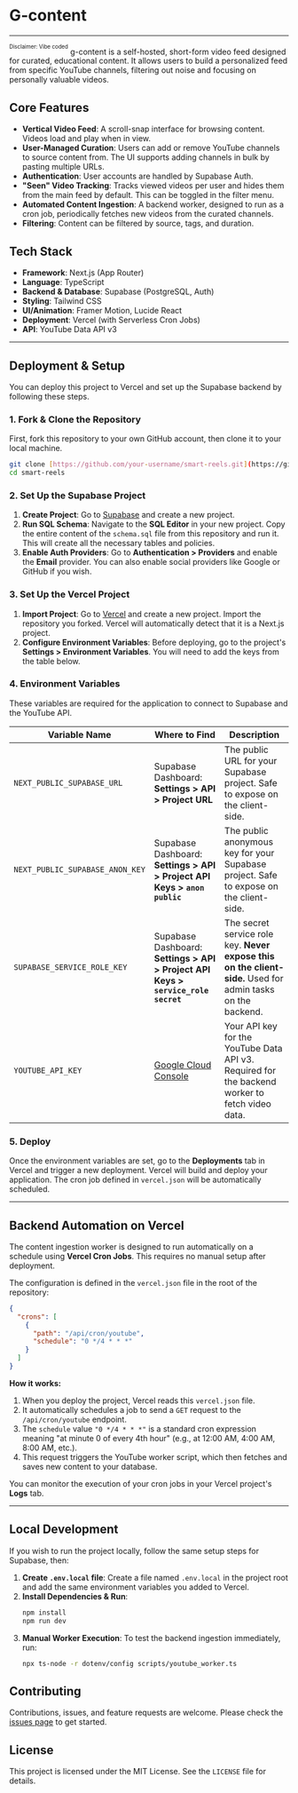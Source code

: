 # G-content

---

<sup><sup>Disclaimer: Vibe coded</sup></sup>
g-content is a self-hosted, short-form video feed designed for curated, educational content. It allows users to build a personalized feed from specific YouTube channels, filtering out noise and focusing on personally valuable videos.


## Core Features

- **Vertical Video Feed**: A scroll-snap interface for browsing content. Videos load and play when in view.
- **User-Managed Curation**: Users can add or remove YouTube channels to source content from. The UI supports adding channels in bulk by pasting multiple URLs.
- **Authentication**: User accounts are handled by Supabase Auth.
- **"Seen" Video Tracking**: Tracks viewed videos per user and hides them from the main feed by default. This can be toggled in the filter menu.
- **Automated Content Ingestion**: A backend worker, designed to run as a cron job, periodically fetches new videos from the curated channels.
- **Filtering**: Content can be filtered by source, tags, and duration.

## Tech Stack

- **Framework**: Next.js (App Router)
- **Language**: TypeScript
- **Backend & Database**: Supabase (PostgreSQL, Auth)
- **Styling**: Tailwind CSS
- **UI/Animation**: Framer Motion, Lucide React
- **Deployment**: Vercel (with Serverless Cron Jobs)
- **API**: YouTube Data API v3

---

## Deployment & Setup

You can deploy this project to Vercel and set up the Supabase backend by following these steps.

### 1. Fork & Clone the Repository

First, fork this repository to your own GitHub account, then clone it to your local machine.

```sh
git clone [https://github.com/your-username/smart-reels.git](https://github.com/your-username/smart-reels.git)
cd smart-reels
```

### 2. Set Up the Supabase Project

1.  **Create Project**: Go to [Supabase](https://supabase.com/) and create a new project.
2.  **Run SQL Schema**: Navigate to the **SQL Editor** in your new project. Copy the entire content of the `schema.sql` file from this repository and run it. This will create all the necessary tables and policies.
3.  **Enable Auth Providers**: Go to **Authentication > Providers** and enable the **Email** provider. You can also enable social providers like Google or GitHub if you wish.

### 3. Set Up the Vercel Project

1.  **Import Project**: Go to [Vercel](https://vercel.com/) and create a new project. Import the repository you forked. Vercel will automatically detect that it is a Next.js project.
2.  **Configure Environment Variables**: Before deploying, go to the project's **Settings > Environment Variables**. You will need to add the keys from the table below.

### 4. Environment Variables

These variables are required for the application to connect to Supabase and the YouTube API.

| Variable Name                 | Where to Find                                                                      | Description                                                                                             |
| ----------------------------- | ---------------------------------------------------------------------------------- | ------------------------------------------------------------------------------------------------------- |
| `NEXT_PUBLIC_SUPABASE_URL`    | Supabase Dashboard: **Settings > API > Project URL** | The public URL for your Supabase project. Safe to expose on the client-side.                            |
| `NEXT_PUBLIC_SUPABASE_ANON_KEY` | Supabase Dashboard: **Settings > API > Project API Keys > `anon` `public`** | The public anonymous key for your Supabase project. Safe to expose on the client-side.                  |
| `SUPABASE_SERVICE_ROLE_KEY`   | Supabase Dashboard: **Settings > API > Project API Keys > `service_role` `secret`** | The secret service role key. **Never expose this on the client-side.** Used for admin tasks on the backend. |
| `YOUTUBE_API_KEY`             | [Google Cloud Console](https://console.cloud.google.com/apis/credentials)          | Your API key for the YouTube Data API v3. Required for the backend worker to fetch video data.          |

### 5. Deploy

Once the environment variables are set, go to the **Deployments** tab in Vercel and trigger a new deployment. Vercel will build and deploy your application. The cron job defined in `vercel.json` will be automatically scheduled.

---

## Backend Automation on Vercel

The content ingestion worker is designed to run automatically on a schedule using **Vercel Cron Jobs**. This requires no manual setup after deployment.

The configuration is defined in the `vercel.json` file in the root of the repository:

```json
{
  "crons": [
    {
      "path": "/api/cron/youtube",
      "schedule": "0 */4 * * *"
    }
  ]
}
```

**How it works:**

1.  When you deploy the project, Vercel reads this `vercel.json` file.
2.  It automatically schedules a job to send a `GET` request to the `/api/cron/youtube` endpoint.
3.  The `schedule` value `"0 */4 * * *"` is a standard cron expression meaning "at minute 0 of every 4th hour" (e.g., at 12:00 AM, 4:00 AM, 8:00 AM, etc.).
4.  This request triggers the YouTube worker script, which then fetches and saves new content to your database.

You can monitor the execution of your cron jobs in your Vercel project's **Logs** tab.

---

## Local Development

If you wish to run the project locally, follow the same setup steps for Supabase, then:

1.  **Create `.env.local` file**: Create a file named `.env.local` in the project root and add the same environment variables you added to Vercel.
2.  **Install Dependencies & Run**:
    ```sh
    npm install
    npm run dev
    ```
3.  **Manual Worker Execution**: To test the backend ingestion immediately, run:
    ```sh
    npx ts-node -r dotenv/config scripts/youtube_worker.ts
    ```

## Contributing

Contributions, issues, and feature requests are welcome. Please check the [issues page](https://github.com/your-username/smart-reels/issues) to get started.

## License

This project is licensed under the MIT License. See the `LICENSE` file for details.
